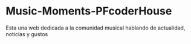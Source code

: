 # Music-Moments-PFcoderHouse
Esta una web dedicada a la comunidad musical hablando de actualidad, noticias y gustos
